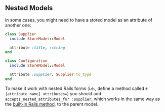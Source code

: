 ## Nested Models

In some cases, you might need to have a stored model as an attribute of another one:

```ruby
class Supplier
  include StoreModel::Model

  attribute :title, :string
end

class Configuration
  include StoreModel::Model

  attribute :supplier, Supplier.to_type
end
```

To make it work with nested Rails forms (i.e., define a method called `#{attribute_name}_attributes=`) you should add `accepts_nested_attributes_for :supplier`, which works in the same way as the [built-in Rails method](https://api.rubyonrails.org/classes/ActiveRecord/NestedAttributes/ClassMethods.html), to the parent model.
